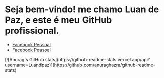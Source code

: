 
<div class="cabeçalho">
  <h1 class="w1">Seja bem-vindo! me chamo Luan de Paz, e este é meu GitHub profissional.</h1>
  
 <aside>
   <ul>
     <li><a href="https://m.facebook.com/LuandepazZz">Facebook Pessoal</a></li>
     <li><a href="https://m.facebook.com/LuandepazZz">Facebook Pessoal</a></li>
   </ul>
 </aside>
</div>

<div class="gitstats">
  [![Anurag's GitHub stats](https://github-readme-stats.vercel.app/api?username=Luandpaz)](https://github.com/anuraghazra/github-readme-stats)
</div>
